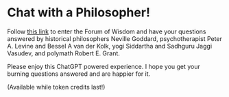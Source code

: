 # Chat with a Philosopher!

Follow [this link]((https://personal-coach.streamlit.app/)) to enter the Forum of Wisdom and have your questions answered by historical philosophers Neville Goddard, psychotherapist  Peter A. Levine and Bessel A van der Kolk, yogi Siddartha and Sadhguru Jaggi Vasudev, and polymath Robert E. Grant.

Please enjoy this ChatGPT powered experience.  I hope you get your burning questions answered and are happier for it.
 
(Available while token credits last!)
